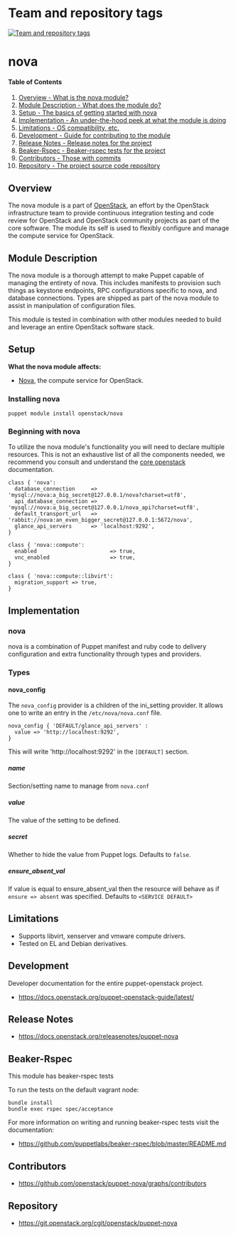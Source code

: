 Team and repository tags
========================

[![Team and repository tags](https://governance.openstack.org/tc/badges/puppet-nova.svg)](https://governance.openstack.org/tc/reference/tags/index.html)

<!-- Change things from this point on -->

nova
====

#### Table of Contents

1. [Overview - What is the nova module?](#overview)
2. [Module Description - What does the module do?](#module-description)
3. [Setup - The basics of getting started with nova](#setup)
4. [Implementation - An under-the-hood peek at what the module is doing](#implementation)
5. [Limitations - OS compatibility, etc.](#limitations)
6. [Development - Guide for contributing to the module](#development)
7. [Release Notes - Release notes for the project](#release-notes)
8. [Beaker-Rspec - Beaker-rspec tests for the project](#beaker-rspec)
9. [Contributors - Those with commits](#contributors)
10. [Repository - The project source code repository](#repository)

Overview
--------

The nova module is a part of [OpenStack](https://git.openstack.org), an effort by the OpenStack infrastructure team to provide continuous integration testing and code review for OpenStack and OpenStack community projects as part of the core software.  The module its self is used to flexibly configure and manage the compute service for OpenStack.

Module Description
------------------

The nova module is a thorough attempt to make Puppet capable of managing the entirety of nova.  This includes manifests to provision such things as keystone endpoints, RPC configurations specific to nova, and database connections.  Types are shipped as part of the nova module to assist in manipulation of configuration files.

This module is tested in combination with other modules needed to build and leverage an entire OpenStack software stack.

Setup
-----

**What the nova module affects:**

* [Nova](https://docs.openstack.org/nova/latest/), the compute service for OpenStack.

### Installing nova

    puppet module install openstack/nova

### Beginning with nova

To utilize the nova module's functionality you will need to declare multiple resources. This is not an exhaustive list of all the components needed, we recommend you consult and understand the [core openstack](https://docs.openstack.org) documentation.

```puppet
class { 'nova':
  database_connection     => 'mysql://nova:a_big_secret@127.0.0.1/nova?charset=utf8',
  api_database_connection => 'mysql://nova:a_big_secret@127.0.0.1/nova_api?charset=utf8',
  default_transport_url   => 'rabbit://nova:an_even_bigger_secret@127.0.0.1:5672/nova',
  glance_api_servers      => 'localhost:9292',
}

class { 'nova::compute':
  enabled                       => true,
  vnc_enabled                   => true,
}

class { 'nova::compute::libvirt':
  migration_support => true,
}
```

Implementation
--------------

### nova

nova is a combination of Puppet manifest and ruby code to delivery configuration and extra functionality through types and providers.

### Types

#### nova_config

The `nova_config` provider is a children of the ini_setting provider. It allows one to write an entry in the `/etc/nova/nova.conf` file.

```puppet
nova_config { 'DEFAULT/glance_api_servers' :
  value => 'http://localhost:9292',
}
```

This will write 'http://localhost:9292' in the `[DEFAULT]` section.

##### name

Section/setting name to manage from `nova.conf`

##### value

The value of the setting to be defined.

##### secret

Whether to hide the value from Puppet logs. Defaults to `false`.

##### ensure_absent_val

If value is equal to ensure_absent_val then the resource will behave as if `ensure => absent` was specified. Defaults to `<SERVICE DEFAULT>`

Limitations
-----------

* Supports libvirt, xenserver and vmware compute drivers.
* Tested on EL and Debian derivatives.

Development
-----------

Developer documentation for the entire puppet-openstack project.

* https://docs.openstack.org/puppet-openstack-guide/latest/

Release Notes
-------------

* https://docs.openstack.org/releasenotes/puppet-nova

Beaker-Rspec
------------

This module has beaker-rspec tests

To run the tests on the default vagrant node:

```shell
bundle install
bundle exec rspec spec/acceptance
```

For more information on writing and running beaker-rspec tests visit the documentation:

* https://github.com/puppetlabs/beaker-rspec/blob/master/README.md

Contributors
------------

* https://github.com/openstack/puppet-nova/graphs/contributors

Repository
----------

* https://git.openstack.org/cgit/openstack/puppet-nova
